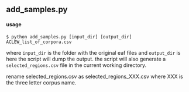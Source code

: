 ## add_samples.py

#### usage

```
$ python add_samples.py [input_dir] [output_dir] ACLEW_list_of_corpora.csv
```

where ```input_dir``` is the folder with the original eaf files and ```output_dir``` is here the script will dump the output. the script will also generate a ```selected_regions.csv``` file in the current working directory.

rename selected_regions.csv as selected_regions_XXX.csv where XXX is the three letter corpus name.